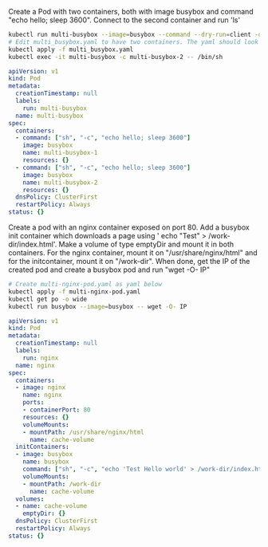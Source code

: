 Create a Pod with two containers, both with image busybox and command "echo hello; sleep 3600". Connect to the second
container and run 'ls'

```bash
kubectl run multi-busybox --image=busybox --command --dry-run=client -o yaml -- bin/sh -c "echo hello; sleep 3600" > multi_busybox.yaml
# Edit multi_busybox.yaml to have two containers. The yaml should look like the one below
kubectl apply -f multi_busybox.yaml
kubectl exec -it multi-busybox -c multi-busybox-2 -- /bin/sh
```

```yaml
apiVersion: v1
kind: Pod
metadata:
  creationTimestamp: null
  labels:
    run: multi-busybox
  name: multi-busybox
spec:
  containers:
  - command: ["sh", "-c", "echo hello; sleep 3600"]
    image: busybox
    name: multi-busybox-1
    resources: {}
  - command: ["sh", "-c", "echo hello; sleep 3600"]
    image: busybox
    name: multi-busybox-2
    resources: {}
  dnsPolicy: ClusterFirst
  restartPolicy: Always
status: {}
```

Create a pod with an nginx container exposed on port 80. Add a busybox init container which downloads a page using '
echo "Test" > /work-dir/index.html'. Make a volume of type emptyDir and mount it in both containers. For the nginx
container, mount it on "/usr/share/nginx/html" and for the initcontainer, mount it on "/work-dir". When done, get the IP
of the created pod and create a busybox pod and run "wget -O- IP"
```bash
# Create multi-nginx-pod.yaml as yaml below
kubectl apply -f multi-nginx-pod.yaml
kubectl get po -o wide
kubectl run busybox --image=busybox -- wget -O- IP
```

```yaml
apiVersion: v1
kind: Pod
metadata:
  creationTimestamp: null
  labels:
    run: nginx
  name: nginx
spec:
  containers:
  - image: nginx
    name: nginx
    ports:
    - containerPort: 80
    resources: {}
    volumeMounts:
    - mountPath: /usr/share/nginx/html
      name: cache-volume
  initContainers:
  - image: busybox
    name: busybox
    command: ["sh", "-c", "echo 'Test Hello world' > /work-dir/index.html"]
    volumeMounts:
    - mountPath: /work-dir
      name: cache-volume
  volumes:
  - name: cache-volume
    emptyDir: {}
  dnsPolicy: ClusterFirst
  restartPolicy: Always
status: {}
```
